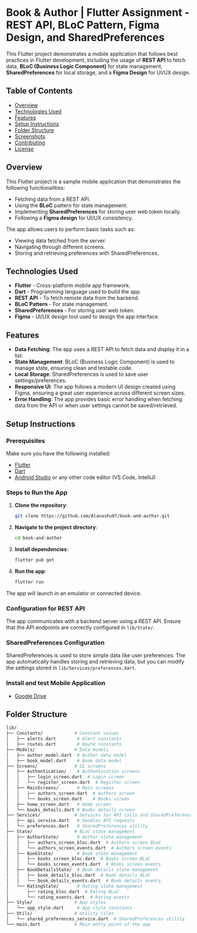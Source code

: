 # Book & Author | Flutter Assignment - REST API, BLoC Pattern, Figma Design, and SharedPreferences

This Flutter project demonstrates a mobile application that follows best practices in Flutter development, including the usage of **REST API** to fetch data, **BLoC (Business Logic Component)** for state management, **SharedPreferences** for local storage, and a **Figma Design** for UI/UX design.

## Table of Contents
- [Overview](#overview)
- [Technologies Used](#technologies-used)
- [Features](#features)
- [Setup Instructions](#setup-instructions)
- [Folder Structure](#folder-structure)
- [Screenshots](#screenshots)
- [Contributing](#contributing)
- [License](#license)

## Overview

This Flutter project is a sample mobile application that demonstrates the following functionalities:
- Fetching data from a REST API.
- Using the **BLoC** pattern for state management.
- Implementing **SharedPreferences** for storing user web token locally.
- Following a **Figma design** for UI/UX consistency.

The app allows users to perform basic tasks such as:
- Viewing data fetched from the server.
- Navigating through different screens.
- Storing and retrieving preferences with SharedPreferences.

## Technologies Used
- **Flutter** - Cross-platform mobile app framework.
- **Dart** - Programming language used to build the app.
- **REST API** - To fetch remote data from the backend.
- **BLoC Pattern** - For state management.
- **SharedPreferences** - For storing user web token.
- **Figma** - UI/UX design tool used to design the app interface.

## Features
- **Data Fetching**: The app uses a REST API to fetch data and display it in a list.
- **State Management**: BLoC (Business Logic Component) is used to manage state, ensuring clean and testable code.
- **Local Storage**: SharedPreferences is used to save user settings/preferences.
- **Responsive UI**: The app follows a modern UI design created using Figma, ensuring a great user experience across different screen sizes.
- **Error Handling**: The app provides basic error handling when fetching data from the API or when user settings cannot be saved/retrieved.

## Setup Instructions

### Prerequisites
Make sure you have the following installed:
- [Flutter](https://flutter.dev/docs/get-started/install)
- [Dart](https://dart.dev/get-dart)
- [Android Studio](https://developer.android.com/studio) or any other code editor (VS Code, IntelliJ)

### Steps to Run the App

1. **Clone the repository**:
    ```bash
    git clone https://github.com/Alanashu07/book-and-author.git
    ```

2. **Navigate to the project directory**:
    ```bash
    cd book-and-author
    ```

3. **Install dependencies**:
    ```bash
    flutter pub get
    ```

4. **Run the app**:
    ```bash
    flutter run
    ```

The app will launch in an emulator or connected device.

### Configuration for REST API

The app communicates with a backend server using a REST API. Ensure that the API endpoints are correctly configured in `lib/State/`.

### SharedPreferences Configuration

SharedPreferences is used to store simple data like user preferences. The app automatically handles storing and retrieving data, but you can modify the settings stored in `lib/Services/preferences.dart`.

### Install and test Mobile Application

- [Google Drive](https://drive.google.com/file/d/1KIQxsaD7e2sDMqgjbH6Ian9a6joLRJ-g/view?usp=sharing)


## Folder Structure

```bash
lib/
├── Constants/            # Constant values
│   ├── alerts.dart        # Alert constants
│   ├── routes.dart        # Route constants
├── Models/               # Data models
│   ├── author_model.dart  # Author data model
│   ├── book_model.dart    # Book data model
├── Screens/              # UI screens
│   ├── Authentication/    # Authentication screens
│   │   ├── login_screen.dart  # Login screen
│   │   └── register_screen.dart  # Register screen
│   ├── MainScreens/       # Main screens
│   │   ├── authors_screen.dart  # Authors screen
│   │   └── books_screen.dart    # Books screen
│   ├── home_screen.dart   # Home screen
│   └── books_details.dart # Books details screen
├── Services/             # Services for API calls and SharedPreferences
│   ├── api_service.dart   # Handles API requests
│   └── preferences.dart   # SharedPreferences utility
├── State/                # BLoC state management
│   ├── AuthorState/       # Author state management
│   │   ├── authors_screen_bloc.dart  # Authors screen BLoC
│   │   └── authors_screen_events.dart  # Authors screen events
│   ├── BookState/         # Book state management
│   │   ├── books_screen_bloc.dart  # Books screen BLoC
│   │   └── books_screen_events.dart  # Books screen events
│   ├── BookDetailsState/  # Book details state management
│   │   ├── book_details_bloc.dart  # Book details BLoC
│   │   └── book_details_events.dart  # Book details events
│   └── RatingState/       # Rating state management
│       ├── rating_bloc.dart  # Rating BLoC
│       └── rating_events.dart  # Rating events
├── Style/                # App styles
│   └── app_style.dart     # App style constants
├── Utils/                # Utility files
│   └── shared_preferences_service.dart  # SharedPreferences utility
└── main.dart             # Main entry point of the app
